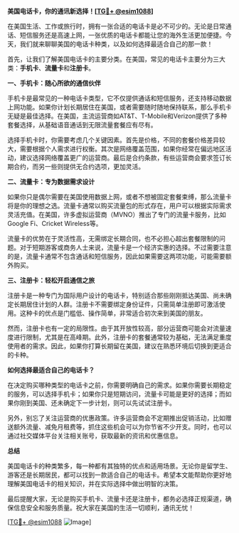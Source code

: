 **美国电话卡，你的通讯新选择！[[TG💪+ @esim1088](https://t.me/s/esim1088)]**

在美国生活、工作或旅行时，拥有一张合适的电话卡是必不可少的。无论是日常通话、短信服务还是高速上网，一张优质的电话卡都能让您的海外生活更加便捷。今天，我们就来聊聊美国的电话卡种类，以及如何选择最适合自己的那一款！

首先，让我们了解美国电话卡的主要分类。在美国，常见的电话卡主要分为三大类：**手机卡**、**流量卡**和**注册卡**。

**一、手机卡：随心所欲的通信伙伴**

手机卡是最常见的一种电话卡类型，它不仅提供通话和短信服务，还支持移动数据上网功能。如果你计划长期居住在美国，或者需要随时随地保持联系，那么手机卡无疑是最佳选择。在美国，主流运营商如AT&T、T-Mobile和Verizon提供了多种套餐选择，从基础语音通话到无限流量套餐应有尽有。

选择手机卡时，你需要考虑几个关键因素。首先是价格，不同的套餐价格差异较大，需要根据个人需求进行权衡。其次是网络覆盖范围，如果你经常在偏远地区活动，建议选择网络覆盖更广的运营商。最后是合约条款，有些运营商会要求签订长期合约，而另一些则提供无合约选项，更加灵活。

**二、流量卡：专为数据需求设计**

如果你只是偶尔需要在美国使用数据上网，或者不想被固定套餐束缚，那么流量卡将是你的理想之选。流量卡通常以购买流量包的形式存在，用户可以根据实际需求灵活充值。在美国，许多虚拟运营商（MVNO）推出了专门的流量卡服务，比如Google Fi、Cricket Wireless等。

流量卡的优势在于灵活性高，无需绑定长期合同，也不必担心超出套餐限制的问题。对于短期游客或商务人士来说，流量卡是一个经济实惠的选择。不过需要注意的是，流量卡通常不包含通话和短信服务，因此如果需要这两项功能，可能需要额外购买。

**三、注册卡：轻松开启通信之旅**

注册卡是一种专门为国际用户设计的电话卡，特别适合那些刚刚抵达美国、尚未确定长期居住计划的人群。注册卡不需要绑定身份证件，只需简单注册即可激活使用。这种卡的优点是门槛低、操作简单，非常适合初次来到美国的朋友。

然而，注册卡也有一定的局限性。由于其开放性较高，部分运营商可能会对流量速度进行限制，尤其是在高峰期。此外，注册卡的套餐通常较为基础，无法满足重度使用者的需求。因此，如果你打算长期留在美国，建议在熟悉环境后切换到更适合的卡种。

**如何选择最适合自己的电话卡？**

在决定购买哪种类型的电话卡之前，你需要明确自己的需求。如果你需要长期稳定的服务，可以选择手机卡；如果你只是短期访问，流量卡可能是更好的选择；而如果你刚到美国、还未确定下一步计划，则可以先试试注册卡。

另外，别忘了关注运营商的优惠政策。许多运营商会不定期推出促销活动，比如赠送额外流量、减免月租费等，抓住这些机会可以为你节省不少开支。同时，也可以通过社交媒体平台关注相关账号，获取最新的资讯和优惠信息。

**总结**

美国电话卡的种类繁多，每一种都有其独特的优点和适用场景。无论你是留学生、游客还是长期居民，都可以找到一款适合自己的电话卡。希望本文能帮助你更好地理解美国电话卡的相关知识，并在实际选择中做出明智的决策。

最后提醒大家，无论是购买手机卡、流量卡还是注册卡，都务必选择正规渠道，确保信息安全和服务质量。祝大家在美国的生活一切顺利，通讯无忧！

[[TG💪+ @esim1088](https://t.me/s/esim1088) ![Image](https://i.postimg.cc/4NQfJmqS/Snipaste-2025-05-13-00-14-12.png)]